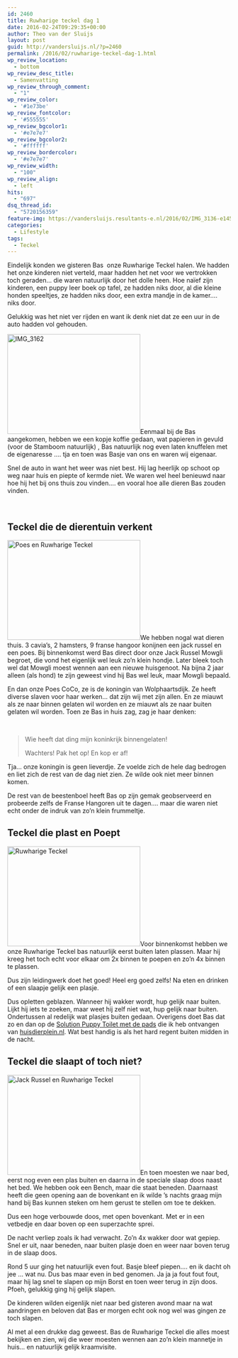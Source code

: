 ```yaml
---
id: 2460
title: Ruwharige teckel dag 1
date: 2016-02-24T09:29:35+00:00
author: Theo van der Sluijs
layout: post
guid: http://vandersluijs.nl/?p=2460
permalink: /2016/02/ruwharige-teckel-dag-1.html
wp_review_location:
  - bottom
wp_review_desc_title:
  - Samenvatting
wp_review_through_comment:
  - "1"
wp_review_color:
  - '#1e73be'
wp_review_fontcolor:
  - '#555555'
wp_review_bgcolor1:
  - '#e7e7e7'
wp_review_bgcolor2:
  - '#ffffff'
wp_review_bordercolor:
  - '#e7e7e7'
wp_review_width:
  - "100"
wp_review_align:
  - left
hits:
  - "697"
dsq_thread_id:
  - "5720156359"
feature-img: https://vandersluijs.resultants-e.nl/2016/02/IMG_3136-e1456304961732-825x501.jpg
categories:
  - Lifestyle
tags:
  - Teckel
---
```

Eindelijk konden we gisteren Bas  onze Ruwharige Teckel halen. We hadden het onze kinderen niet verteld, maar hadden het net voor we vertrokken toch geraden&#8230; die waren natuurlijk door het dolle heen. Hoe naïef zijn kinderen, een puppy leer boek op tafel, ze hadden niks door, al die kleine honden speeltjes, ze hadden niks door, een extra mandje in de kamer&#8230;. niks door.

Gelukkig was het niet ver rijden en want ik denk niet dat ze een uur in de auto hadden vol gehouden.<!--more-->

<img class="alignleft size-medium wp-image-2473" src="https://vandersluijs.resultants-e.nl/2016/02/IMG_3162-300x225.jpg" alt="IMG_3162" width="300" height="225" srcset="https://vandersluijs.resultants-e.nl/2016/02/IMG_3162-300x225.jpg 300w, https://vandersluijs.resultants-e.nl/2016/02/IMG_3162-768x576.jpg 768w, https://vandersluijs.resultants-e.nl/2016/02/IMG_3162-1024x768.jpg 1024w, https://vandersluijs.resultants-e.nl/2016/02/IMG_3162.jpg 1200w" sizes="(max-width: 300px) 100vw, 300px" />Eenmaal bij de Bas aangekomen, hebben we een kopje koffie gedaan, wat papieren in gevuld (voor de Stamboom natuurlijk) , Bas natuurlijk nog even laten knuffelen met de eigenaresse &#8230;. tja en toen was Basje van ons en waren wij eigenaar.

Snel de auto in want het weer was niet best. Hij lag heerlijk op schoot op weg naar huis en piepte of kermde niet. We waren wel heel benieuwd naar hoe hij het bij ons thuis zou vinden&#8230;. en vooral hoe alle dieren Bas zouden vinden.

&nbsp;

## Teckel die de dierentuin verkent

<img class="wp-image-2468 size-medium alignleft" src="https://vandersluijs.resultants-e.nl/2016/02/IMG_3133-e1456315329461-300x225.jpg" alt="Poes en Ruwharige Teckel" width="300" height="225" srcset="https://vandersluijs.resultants-e.nl/2016/02/IMG_3133-e1456315329461-300x225.jpg 300w, https://vandersluijs.resultants-e.nl/2016/02/IMG_3133-e1456315329461-768x576.jpg 768w, https://vandersluijs.resultants-e.nl/2016/02/IMG_3133-e1456315329461-1024x768.jpg 1024w, https://vandersluijs.resultants-e.nl/2016/02/IMG_3133-e1456315329461.jpg 1200w" sizes="(max-width: 300px) 100vw, 300px" />We hebben nogal wat dieren thuis. 3 cavia&#8217;s, 2 hamsters, 9 franse hangoor konijnen een jack russel en een poes. Bij binnenkomst werd Bas direct door onze Jack Russel Mowgli begroet, die vond het eigenlijk wel leuk zo&#8217;n klein hondje. Later bleek toch wel dat Mowgli moest wennen aan een nieuwe huisgenoot. Na bijna 2 jaar alleen (als hond) te zijn geweest vind hij Bas wel leuk, maar Mowgli bepaald.

En dan onze Poes CoCo, ze is de koningin van Wolphaartsdijk. Ze heeft diverse slaven voor haar werken&#8230; dat zijn wij met zijn allen. En ze miauwt als ze naar binnen gelaten wil worden en ze miauwt als ze naar buiten gelaten wil worden. Toen ze Bas in huis zag, zag je haar denken:

&nbsp;

> Wie heeft dat ding mijn koninkrijk binnengelaten!
> 
> Wachters! Pak het op! En kop er af!

Tja&#8230; onze koningin is geen lieverdje. Ze voelde zich de hele dag bedrogen en liet zich de rest van de dag niet zien. Ze wilde ook niet meer binnen komen.

De rest van de beestenboel heeft Bas op zijn gemak geobserveerd en probeerde zelfs de Franse Hangoren uit te dagen&#8230;. maar die waren niet echt onder de indruk van zo&#8217;n klein frummeltje.

## Teckel die plast en Poept

<img class="alignright wp-image-2472 size-medium" src="https://vandersluijs.resultants-e.nl/2016/02/IMG_3151-e1456315434505-300x225.jpg" alt="Ruwharige Teckel" width="300" height="225" srcset="https://vandersluijs.resultants-e.nl/2016/02/IMG_3151-e1456315434505-300x225.jpg 300w, https://vandersluijs.resultants-e.nl/2016/02/IMG_3151-e1456315434505-768x576.jpg 768w, https://vandersluijs.resultants-e.nl/2016/02/IMG_3151-e1456315434505-1024x768.jpg 1024w, https://vandersluijs.resultants-e.nl/2016/02/IMG_3151-e1456315434505.jpg 1200w" sizes="(max-width: 300px) 100vw, 300px" />Voor binnenkomst hebben we onze Ruwharige Teckel bas natuurlijk eerst buiten laten plassen. Maar hij kreeg het toch echt voor elkaar om 2x binnen te poepen en zo&#8217;n 4x binnen te plassen.

Dus zijn leidingwerk doet het goed! Heel erg goed zelfs! Na eten en drinken of een slaapje gelijk een plasje.

Dus opletten geblazen. Wanneer hij wakker wordt, hup gelijk naar buiten. Lijkt hij iets te zoeken, maar weet hij zelf niet wat, hup gelijk naar buiten. Ondertussen al redelijk wat plasjes buiten gedaan. Overigens doet Bas dat zo en dan op de <a href="https://ds1.nl/c/?wi=245932&si=3370&li=1161232&ws=&dl=hond%2Fhondentoilet%2Fsimple-solution-puppy-toilet%2FG37_H175_C1059_P965390%2F" target="_blank" rel="nofollow">Solution Puppy Toilet met de pads</a> die ik heb ontvangen van <a href="http://huisdierplein.nl" target="_blank">huisdierplein.nl</a>. Wat best handig is als het hard regent buiten midden in de nacht.

## Teckel die slaapt of toch niet?

<img class="size-medium wp-image-2466 alignleft" src="https://vandersluijs.resultants-e.nl/2016/02/IMG_3120-300x225.jpg" alt="Jack Russel en Ruwharige Teckel" width="300" height="225" srcset="https://vandersluijs.resultants-e.nl/2016/02/IMG_3120-300x225.jpg 300w, https://vandersluijs.resultants-e.nl/2016/02/IMG_3120-768x576.jpg 768w, https://vandersluijs.resultants-e.nl/2016/02/IMG_3120-1024x768.jpg 1024w, https://vandersluijs.resultants-e.nl/2016/02/IMG_3120.jpg 1200w" sizes="(max-width: 300px) 100vw, 300px" />En toen moesten we naar bed, eerst nog even een plas buiten en daarna in de speciale slaap doos naast het bed. We hebben ook een Bench, maar die staat beneden. Daarnaast heeft die geen opening aan de bovenkant en ik wilde &#8217;s nachts graag mijn hand bij Bas kunnen steken om hem gerust te stellen om toe te dekken.

Dus een hoge verbouwde doos, met open bovenkant. Met er in een vetbedje en daar boven op een superzachte sprei.

De nacht verliep zoals ik had verwacht. Zo&#8217;n 4x wakker door wat gepiep. Snel er uit, naar beneden, naar buiten plasje doen en weer naar boven terug in de slaap doos.

Rond 5 uur ging het natuurlijk even fout. Basje bleef piepen&#8230;. en ik dacht oh jee &#8230; wat nu. Dus bas maar even in bed genomen. Ja ja ja fout fout fout, maar hij lag snel te slapen op mijn Borst en toen weer terug in zijn doos. Pfoeh, gelukkig ging hij gelijk slapen.

De kinderen wilden eigenlijk niet naar bed gisteren avond maar na wat aandringen en beloven dat Bas er morgen echt ook nog wel was gingen ze toch slapen.

Al met al een drukke dag geweest. Bas de Ruwharige Teckel die alles moest bekijken en zien, wij die weer moesten wennen aan zo&#8217;n klein mannetje in huis&#8230; en natuurlijk gelijk kraamvisite.
